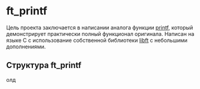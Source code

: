# ft_printf
Цель проекта заключается в написании аналога функции [printf](https://ru.wikipedia.org/wiki/Printf), который демонстрирует практически полный функционал оригинала. Написан на языке C с использование собственной библиотеки [libft](https://github.com/G4S-LA/libft) с небольшими дополнениями.

## Структура ft_printf

олд
